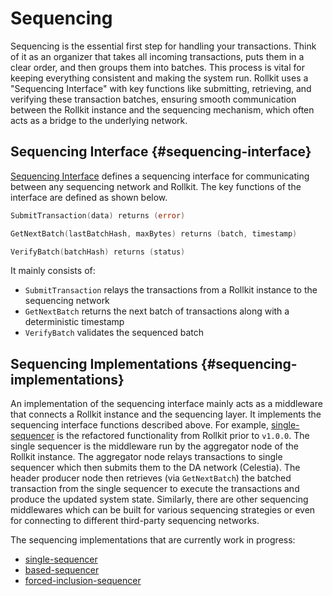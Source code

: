 # Sequencing

 Sequencing is the essential first step for handling your transactions. Think of it as an organizer that takes all incoming transactions, puts them in a clear order, and then groups them into batches. This process is vital for keeping everything consistent and making the system run. Rollkit uses a "Sequencing Interface" with key functions like submitting, retrieving, and verifying these transaction batches, ensuring smooth communication between the Rollkit instance and the sequencing mechanism, which often acts as a bridge to the underlying network.

## Sequencing Interface {#sequencing-interface}

[Sequencing Interface](https://github.com/rollkit/rollkit/blob/main/core/sequencer/sequencing.go#L11) defines a sequencing interface for communicating between any sequencing network and Rollkit. The key functions of the interface are defined as shown below.

```go
SubmitTransaction(data) returns (error)

GetNextBatch(lastBatchHash, maxBytes) returns (batch, timestamp)

VerifyBatch(batchHash) returns (status)
```

It mainly consists of:

* `SubmitTransaction` relays the transactions from a Rollkit instance to the sequencing network
* `GetNextBatch` returns the next batch of transactions along with a deterministic timestamp
* `VerifyBatch` validates the sequenced batch

## Sequencing Implementations {#sequencing-implementations}

An implementation of the sequencing interface mainly acts as a middleware that connects a Rollkit instance and the sequencing layer. It implements the sequencing interface functions described above. For example, [single-sequencer](https://github.com/rollkit/rollkit/blob/main/sequencers/single/README.md) is the refactored functionality from Rollkit prior to `v1.0.0`. The single sequencer is the middleware run by the aggregator node of the Rollkit instance. The aggregator node relays transactions to single sequencer which then submits them to the DA network (Celestia). The header producer node then retrieves (via `GetNextBatch`) the batched transaction from the single sequencer to execute the transactions and produce the updated system state. Similarly, there are other sequencing middlewares which can be built for various sequencing strategies or even for connecting to different third-party sequencing networks.

The sequencing implementations that are currently work in progress:

* [single-sequencer](single)
* [based-sequencer](based)
* [forced-inclusion-sequencer](forced-inclusion)
